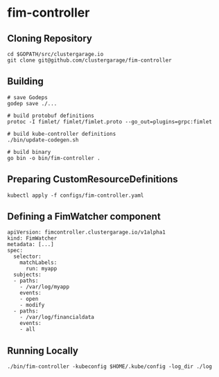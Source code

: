# fim-controller

## Cloning Repository

```
cd $GOPATH/src/clustergarage.io
git clone git@github.com/clustergarage/fim-controller
```

## Building

```
# save Godeps
godep save ./...

# build protobuf definitions
protoc -I fimlet/ fimlet/fimlet.proto --go_out=plugins=grpc:fimlet

# build kube-controller definitions
./bin/update-codegen.sh

# build binary
go bin -o bin/fim-controller .
```

## Preparing CustomResourceDefinitions

```
kubectl apply -f configs/fim-controller.yaml
```

## Defining a FimWatcher component

```
apiVersion: fimcontroller.clustergarage.io/v1alpha1
kind: FimWatcher
metadata: [...]
spec:
  selector:
    matchLabels:
      run: myapp
  subjects:
  - paths:
    - /var/log/myapp
    events:
    - open
    - modify
  - paths:
    - /var/log/financialdata
    events:
    - all
```


## Running Locally

```
./bin/fim-controller -kubeconfig $HOME/.kube/config -log_dir ./log
```
